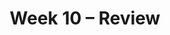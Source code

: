 ---
title: Week 10 – Review
weekNumber: 10
days:
    - date: 2025-6-2
      events: 
        - name: LEC 25
          type: lecture
          title: Residuals and Inference
          url:
          html:
          podcast:
          readings:
            - name: CIT 15.5-16.3
              url: https://inferentialthinking.com/chapters/15/5/Visual_Diagnostics.html
          keywords: residuals, residual plots, patterns, datasaurus dozen, prediction intervals
        - name: QUIZ 5
          type: quiz
          title: Quiz 5 covers Lectures 21-24
    - date: 2025-6-4
      events: 
        - markdown_content: <b>Review</b>
        - name: PROJ
          type: proj
          title: Final Project
          url:
        - name: DISC 10
          type: disc
          title: Regression
          url:
    - date: 2025-6-6
      events: 
        - markdown_content: <b>Review, Conclusion</b>
    - date: 2025-6-7
      events: 
        - name: EXAM
          type: exam
          title: <b>Final Exam (7-10PM)</b>
        - name: SUR
          type: survey
          title: SETs and End-of-Quarter Survey (due 8AM)
          url:
---